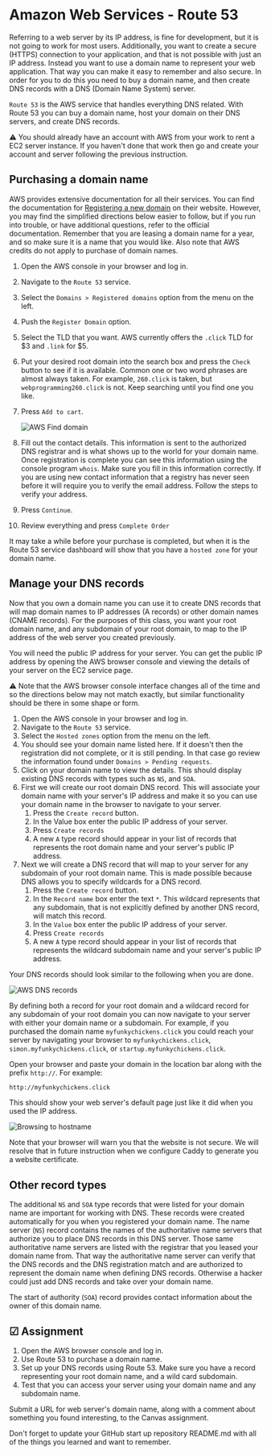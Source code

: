 # Amazon Web Services - Route 53

Referring to a web server by its IP address, is fine for development, but it is not going to work for most users. Additionally, you want to create a secure (HTTPS) connection to your application, and that is not possible with just an IP address. Instead you want to use a domain name to represent your web application. That way you can make it easy to remember and also secure. In order for you to do this you need to buy a domain name, and then create DNS records with a DNS (Domain Name System) server.

`Route 53` is the AWS service that handles everything DNS related. With Route 53 you can buy a domain name, host your domain on their DNS servers, and create DNS records.

⚠ You should already have an account with AWS from your work to rent a EC2 server instance. If you haven't done that work then go and create your account and server following the previous instruction.

## Purchasing a domain name

AWS provides extensive documentation for all their services. You can find the documentation for [Registering a new domain](https://docs.aws.amazon.com/Route53/latest/DeveloperGuide/domain-register.html) on their website. However, you may find the simplified directions below easier to follow, but if you run into trouble, or have additional questions, refer to the official documentation. Remember that you are leasing a domain name for a year, and so make sure it is a name that you would like. Also note that AWS credits do not apply to purchase of domain names.

1. Open the AWS console in your browser and log in.
1. Navigate to the `Route 53` service.
1. Select the `Domains > Registered domains` option from the menu on the left.
1. Push the `Register Domain` option.
1. Select the TLD that you want. AWS currently offers the `.click` TLD for $3 and `.link` for $5.
1. Put your desired root domain into the search box and press the `Check` button to see if it is available. Common one or two word phrases are almost always taken. For example, `260.click` is taken, but `webprogramming260.click` is not. Keep searching until you find one you like.
1. Press `Add to cart`.

   ![AWS Find domain](webServerAWSFindDomain.png)

1. Fill out the contact details. This information is sent to the authorized DNS registrar and is what shows up to the world for your domain name. Once registration is complete you can see this information using the console program `whois`. Make sure you fill in this information correctly. If you are using new contact information that a registry has never seen before it will require you to verify the email address. Follow the steps to verify your address.
1. Press `Continue`.
1. Review everything and press `Complete Order`

It may take a while before your purchase is completed, but when it is the Route 53 service dashboard will show that you have a `hosted zone` for your domain name.

## Manage your DNS records

Now that you own a domain name you can use it to create DNS records that will map domain names to IP addresses (A records) or other domain names (CNAME records). For the purposes of this class, you want your root domain name, and any subdomain of your root domain, to map to the IP address of the web server you created previously.

You will need the public IP address for your server. You can get the public IP address by opening the AWS browser console and viewing the details of your server on the EC2 service page.

⚠ Note that the AWS browser console interface changes all of the time and so the directions below may not match exactly, but similar functionality should be there in some shape or form.

1. Open the AWS console in your browser and log in.
1. Navigate to the `Route 53` service.
1. Select the `Hosted zones` option from the menu on the left.
1. You should see your domain name listed here. If it doesn't then the registration did not complete, or it is still pending. In that case go review the information found under `Domains > Pending requests`.
1. Click on your domain name to view the details. This should display existing DNS records with types such as `NS`, and `SOA`.
1. First we will create our root domain DNS record. This will associate your domain name with your server's IP address and make it so you can use your domain name in the browser to navigate to your server.
   1. Press the `Create record` button.
   1. In the Value box enter the public IP address of your server.
   1. Press `Create records`
   1. A new `A` type record should appear in your list of records that represents the root domain name and your server's public IP address.
1. Next we will create a DNS record that will map to your server for any subdomain of your root domain name. This is made possible because DNS allows you to specify wildcards for a DNS record.
   1. Press the `Create record` button.
   1. In the `Record name` box enter the text `*`. This wildcard represents that any subdomain, that is not explicitly defined by another DNS record, will match this record.
   1. In the `Value` box enter the public IP address of your server.
   1. Press `Create records`
   1. A new `A` type record should appear in your list of records that represents the wildcard subdomain name and your server's public IP address.

Your DNS records should look similar to the following when you are done.

![AWS DNS records](webServerAWSDnsRecords.png)

By defining both a record for your root domain and a wildcard record for any subdomain of your root domain you can now navigate to your server with either your domain name or a subdomain. For example, if you purchased the domain name `myfunkychickens.click` you could reach your server by navigating your browser to `myfunkychickens.click`, `simon.myfunkychickens.click`, or `startup.myfunkychickens.click`.

Open your browser and paste your domain in the location bar along with the prefix `http://`. For example:

```sh
http://myfunkychickens.click
```

This should show your web server's default page just like it did when you used the IP address.

![Browsing to hostname](webServerWithHostname.png)

Note that your browser will warn you that the website is not secure. We will resolve that in future instruction when we configure Caddy to generate you a website certificate.

## Other record types

The additional `NS` and `SOA` type records that were listed for your domain name are important for working with DNS. These records were created automatically for you when you registered your domain name. The name server (`NS`) record contains the names of the authoritative name servers that authorize you to place DNS records in this DNS server. Those same authoritative name servers are listed with the registrar that you leased your domain name from. That way the authoritative name server can verify that the DNS records and the DNS registration match and are authorized to represent the domain name when defining DNS records. Otherwise a hacker could just add DNS records and take over your domain name.

The start of authority (`SOA`) record provides contact information about the owner of this domain name.

## ☑ Assignment

1. Open the AWS browser console and log in.
1. Use Route 53 to purchase a domain name.
1. Set up your DNS records using Route 53. Make sure you have a record representing your root domain name, and a wild card subdomain.
1. Test that you can access your server using your domain name and any subdomain name.

Submit a URL for web server's domain name, along with a comment about something you found interesting, to the Canvas assignment.

Don't forget to update your GitHub start up repository README.md with all of the things you learned and want to remember.
